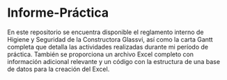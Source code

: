 # Informe-Práctica
En este repositorio se encuentra disponible el reglamento interno de Higiene y Seguridad de la Constructora Glassvi, así como la carta Gantt completa que detalla las actividades realizadas durante mi período de práctica. También se proporciona un archivo Excel completo con información adicional relevante y un código con la estructura de una base de datos para la creación del Excel.
